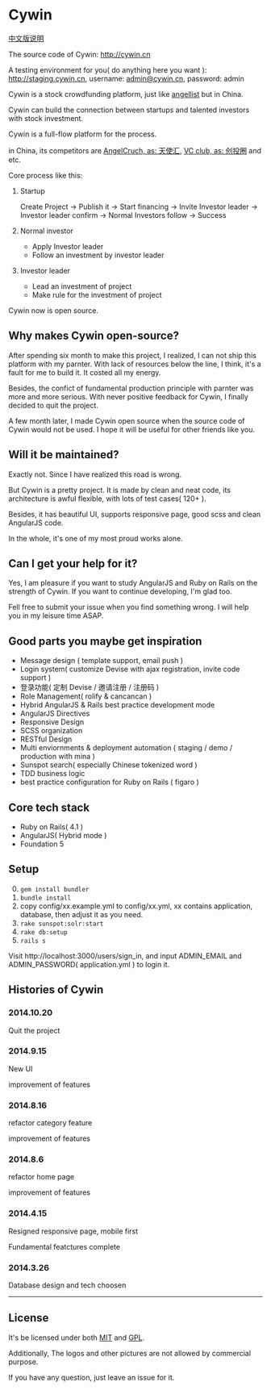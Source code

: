 Cywin
========

[中文版说明](/README.zh-cn.md)

The source code of Cywin: <http://cywin.cn>

A testing environment for you( do anything here you want ): <http://staging.cywin.cn>, username: admin@cywin.cn, password: admin

Cywin is a stock crowdfunding platform, just like [angellist](https://angel.co) but in China.

Cywin can build the connection between startups and talented investors with stock investment.

Cywin is a full-flow platform for the process.

in China, its competitors are [AngelCruch, as: 天使汇](http://angelcrunch.com), [VC club, as: 创投圈](http://vc.cn) and etc.

Core process like this:

1. Startup

    Create Project -> Publish it -> Start financing -> Invite Investor leader -> Investor leader confirm -> Normal Investors follow -> Success

2. Normal investor

    * Apply Investor leader
    * Follow an investment by investor leader

3. Investor leader

    * Lead an investment of project
    * Make rule for the investment of project

Cywin now is open source.

## Why makes Cywin open-source?

After spending six month to make this project, I realized, I can not ship this platform with my parnter. With lack of resources below the line, I think, it's a fault for me to build it. It costed all my energy.

Besides, the confict of fundamental production principle with parnter was more and more serious. With never positive feedback for Cywin, I finally decided to quit the project.

A few month later, I made Cywin open source when the source code of Cywin would not be used. I hope it will be useful for other friends like you.

## Will it be maintained?

Exactly not. Since I have realized this road is wrong.

But Cywin is a pretty project. It is made by clean and neat code, its architecture is awful flexible, with lots of test cases( 120+ ).

Besides, it has beautiful UI, supports responsive page, good scss and clean AngularJS code.

In the whole, it's one of my most proud works alone.

## Can I get your help for it?

Yes, I am pleasure if you want to study AngularJS and Ruby on Rails on the strength of Cywin. If you want to continue developing, I'm glad too.

Fell free to submit your issue when you find something wrong. I will help you in my leisure time ASAP.

## Good parts you maybe get inspiration

* Message design ( template support, email push )
* Login system( customize Devise with ajax registration, invite code support )
* 登录功能( 定制 Devise / 邀请注册 / 注册码 )
* Role Management( rolify & cancancan )
* Hybrid AngularJS & Rails best practice development mode
* AngularJS Directives
* Responsive Design
* SCSS organization
* RESTful Design
* Multi enviornments & deployment automation ( staging / demo / production with mina )
* Sunspot search( especially Chinese tokenized word )
* TDD business logic
* best practice configuration for Ruby on Rails ( figaro )

## Core tech stack

* Ruby on Rails( 4.1 )
* AngularJS( Hybrid mode )
* Foundation 5

## Setup

0. `gem install bundler`
1. `bundle install`
2. copy config/xx.example.yml to config/xx.yml, xx contains application, database, then adjust it as you need.
3. `rake sunspot:solr:start`
4. `rake db:setup`
5. `rails s`

Visit http://localhost:3000/users/sign_in, and input ADMIN_EMAIL and ADMIN_PASSWORD( application.yml ) to login it.

## Histories of Cywin

### 2014.10.20

Quit the project

### 2014.9.15

New UI

improvement of features

### 2014.8.16

refactor category feature

improvement of features

### 2014.8.6

refactor home page

improvement of features

### 2014.4.15

Resigned responsive page, mobile first

Fundamental featctures complete

### 2014.3.26

Database design and tech choosen

-----------------

## License

It's be licensed under both [MIT](http://www.opensource.org/licenses/mit-license.php) and [GPL](http://www.gnu.org/licenses/gpl.html).

Additionally, The logos and other pictures are not allowed by commercial purpose.

If you have any question, just leave an issue for it.
